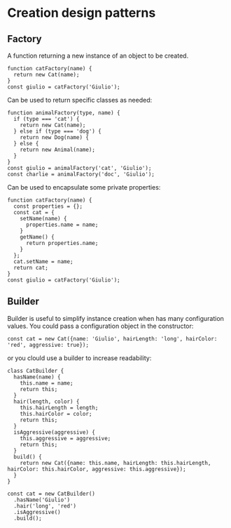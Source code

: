 # Creation design patterns

## Factory
A function returning a new instance of an object to be created.
```
function catFactory(name) {
  return new Cat(name);
}
const giulio = catFactory('Giulio');
```

Can be used to return specific classes as needed:
```
function animalFactory(type, name) {
  if (type === 'cat') {
    return new Cat(name);
  } else if (type === 'dog') {
    return new Dog(name) {
  } else {
    return new Animal(name);
  }
}
const giulio = animalFactory('cat', 'Giulio');
const charlie = animalFactory('doc', 'Giulio');
```

Can be used to encapsulate some private properties:
```
function catFactory(name) {
  const properties = {};
  const cat = {
    setName(name) {
      properties.name = name;
    }
    getName() {
      return properties.name;
    }
  };
  cat.setName = name;
  return cat;
}
const giulio = catFactory('Giulio');
```


## Builder
Builder is useful to simplify instance creation when has many configuration values. You could pass a configuration object in the constructor:
```
const cat = new Cat({name: 'Giulio', hairLength: 'long', hairColor: 'red', aggressive: true});
```

or you clould use a builder to increase readability:
```
class CatBuilder {
  hasName(name) {
    this.name = name;
    return this;
  }
  hair(length, color) {
    this.hairLength = length;
    this.hairColor = color;
    return this;
  }
  isAggressive(aggressive) {
    this.aggressive = aggressive;
    return this;
  }
  build() {
    return new Cat({name: this.name, hairLength: this.hairLength, hairColor: this.hairColor, aggressive: this.aggressive});
  }
}

const cat = new CatBuilder()
  .hasName('Giulio')
  .hair('long', 'red')
  .isAggressive()
  .build();
```


